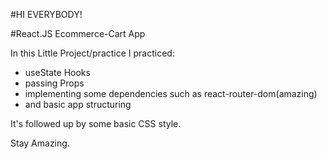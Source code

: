 #HI EVERYBODY! 

#React.JS Ecommerce-Cart App

In this Little Project/practice I practiced: 

- useState Hooks
- passing Props
- implementing some dependencies such as react-router-dom(amazing)
- and basic app structuring

It's followed up by some basic CSS style.

Stay Amazing.

